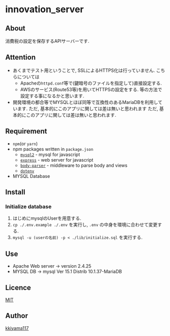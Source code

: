 # innovation_server

## About
消費税の設定を保存するAPIサーバーです.

## Attention
- あくまでテスト用ということで, SSLによるHTTPS化は行っていません.
こちらについては
  - Apacheの`httpd.conf`等で(鍵暗号のファイルを指定して)直接設定する.
  - AWSのサービス(Route53等)を用いてHTTPSの設定をする.
 等の方法で設定する事になるかと思います.
- 開発環境の都合等でMYSQLとほぼ同等で互換性のあるMariaDBを利用しています.
  ただ, 基本的にこのアプリに関しては差は無いと思われます
    ただ, 基本的にこのアプリに関しては差は無いと思われます.

## Requirement
- `npm`(or `yarn`)
- npm packages written in `package.json`
  - [`mysql2`](https://github.com/sidorares/node-mysql2) - mysql for javascript
  - [`express`](https://expressjs.com/ja/) - web server for javascript
  - [`body-parser`](https://github.com/expressjs/body-parser) - middleware to parse body and views
  - [`dotenv`](https://github.com/motdotla/dotenv)
- MYSQL Database

## Install
### Initialize database
1. はじめにmysqlのUserを用意する.
2. `cp ./.env.example ./.env` を実行し, `.env` の中身を環境に合わせて変更する.
3. `mysql -u (userの名前) -p < ./lib/initialize.sql` を実行する.

## Use
- Apache Web server -> version 2.4.25
- MYSQL DB -> mysql  Ver 15.1 Distrib 10.1.37-MariaDB

## Licence
[MIT]()

## Author
[kkiyama117](https://github.com/kkiyama117/)
